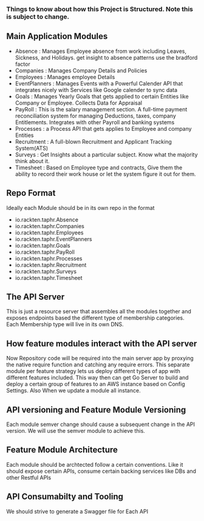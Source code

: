 ### Things to know about how this Project is Structured. Note this is subject to change.

## Main Application Modules

- Absence           : Manages Employee absence from work including Leaves, Sickness, and Holidays. get insight to absence patterns use the bradford factor
- Companies         : Manages Company Details and Policies
- Employees         : Manages employee Details
- EventPlanners     : Manages Events with a Powerful Calender API that integrates nicely with Services like Google calender to sync data
- Goals             : Manages Yearly Goals that gets applied to certain Entities like Company or Employee. Collects Data for Appraisal
- PayRoll           : This is the salary management section. A full-time payment reconciliation system for managing Deductions, taxes, company Entitlements. Integrates with other Payroll and banking systems
- Processes         : a Process API that gets applies to Employee and company Entities
- Recruitment       : A full-blown Recruitment and Applicant Tracking System(ATS)
- Surveys           : Get Insights about a particular subject. Know what the majority think about it.
- Timesheet         : Based on Employee type and contracts, Give them the ability to record their work house or let the system figure it out for them.


## Repo Format
Ideally each Module should be in its own repo in the format

- io.rackten.taphr.Absence
- io.rackten.taphr.Companies
- io.rackten.taphr.Employees
- io.rackten.taphr.EventPlanners
- io.rackten.taphr.Goals
- io.rackten.taphr.PayRoll
- io.rackten.taphr.Processes
- io.rackten.taphr.Recruitment
- io.rackten.taphr.Surveys
- io.rackten.taphr.Timesheet

## The API Server
This is just a resource server that assembles all the modules together and 
exposes endpoints based the different type of membership categories. 
Each Membership type will live in its own DNS.

## How feature modules interact with the API server
Now Repository code will be required into the main server app by proxying 
the native require function and catching any require errors. This separate 
module per feature strategy lets us deploy different types of app with different 
features included. This way then can get Go Server to build and deploy a certain 
group of features to an AWS instance based on Config Settings. 
Also When we update a module all instance.

## API versioning and Feature Module Versioning
Each module semver change should cause a subsequent change in the API version.
We will use the semver module to achieve this.

## Feature Module Architecture
Each module should be archtected follow a certain conventions. 
Like it should expose certain APIs, consume certain backing services 
like DBs and other Restful APIs

## API Consumabilty and Tooling
We should strive to generate a Swagger file for Each API